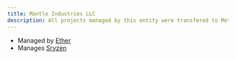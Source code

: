 ```yaml
---
title: Mantle Industries LLC
description: All projects managed by this entity were transfered to Metropolis
---
```


* Managed by [Ether](../People/Matt%20James.md)
* Manages [Sryzen](../Hosts/sryzen.cloud.mdx)
